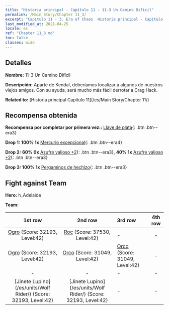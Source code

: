 ```yaml
---
title: "Historia principal - Capítulo 11 - 11-3 Un Camino Difícil"
permalink: /Main Story/Chapter 11_3/
excerpt: "Capítulo 11 - 3. Era of Chaos  Historia principal - Capítulo 11_3. 11-3 Un Camino Difícil"
last_modified_at: 2021-04-25
locale: es
ref: "Chapter 11_3.md"
toc: false
classes: wide
---
```


## Detalles

 **Nombre:** 11-3 Un Camino Difícil

 **Descripción:** Aparte de Kendal, deberíamos localizar a algunos de nuestros viejos amigos. Con su ayuda, será mucho más fácil derrotar a Crag Hack.

 **Related to:** [Historia principal Capítulo 11](/es/Main Story/Chapter 11/)

## Recompensa obtenida

 **Recompensa por completar por primera vez::** [Llave de plata](/ItemsES/con_693/){: .btn .btn--era3}

 **Drop 1:** **100% 1x** [Mercurio excepcional](/ItemsES/mat_35/){: .btn .btn--era4}

 **Drop 2:** **60% 0x** [Azufre valioso +2](/ItemsES/mat_29/){: .btn .btn--era3}, **40% 1x** [Azufre valioso +2](/ItemsES/mat_29/){: .btn .btn--era3}

 **Drop 3:** **100% 1x** [Pergaminos de hechizo](/ItemsES/con_694/){: .btn .btn--era3}


## Fight against Team
 **Hero:** h_Adelaide

 **Team:**


  | 1st row | 2nd row | 3rd row | 4th row |
  |:----:|:----:|:----|:----:|
  | [Ogro](/es/units/Ogre/) (Score: 32193, Level:42)  | [Roc](/es/units/Roc/) (Score: 37530, Level:42)  | - | - |
  | [Ogro](/es/units/Ogre/) (Score: 32193, Level:42)  | [Orco](/es/units/Orc/) (Score: 31049, Level:42)  | [Orco](/es/units/Orc/) (Score: 31049, Level:42)  | - |
  | - | - | - | - |
  | [Jinete Lupino](/es/units/Wolf Rider/) (Score: 32193, Level:42)  | [Jinete Lupino](/es/units/Wolf Rider/) (Score: 32193, Level:42)  | - | - |


